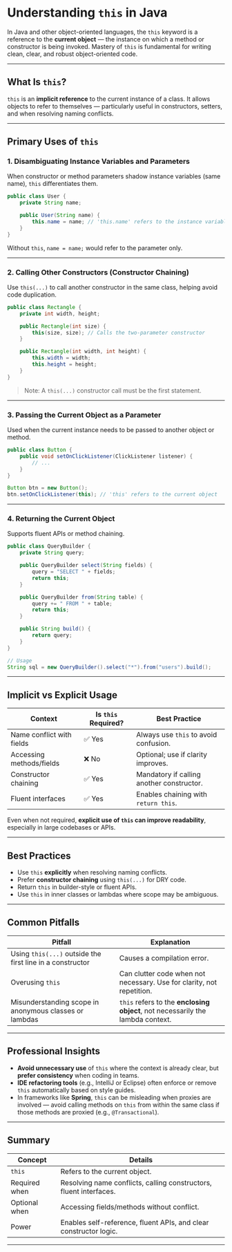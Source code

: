 # Understanding `this` in Java

In Java and other object-oriented languages, the `this` keyword is a reference to the **current object** — the instance on which a method or constructor is being invoked. Mastery of `this` is fundamental for writing clean, clear, and robust object-oriented code.

---

## What Is `this`?

`this` is an **implicit reference** to the current instance of a class. It allows objects to refer to themselves — particularly useful in constructors, setters, and when resolving naming conflicts.

---

## Primary Uses of `this`

### 1. **Disambiguating Instance Variables and Parameters**

When constructor or method parameters shadow instance variables (same name), `this` differentiates them.

```java
public class User {
    private String name;

    public User(String name) {
        this.name = name; // 'this.name' refers to the instance variable
    }
}
```

Without `this`, `name = name;` would refer to the parameter only.

---

### 2. **Calling Other Constructors (Constructor Chaining)**

Use `this(...)` to call another constructor in the same class, helping avoid code duplication.

```java
public class Rectangle {
    private int width, height;

    public Rectangle(int size) {
        this(size, size); // Calls the two-parameter constructor
    }

    public Rectangle(int width, int height) {
        this.width = width;
        this.height = height;
    }
}
```

> Note: A `this(...)` constructor call must be the first statement.

---

### 3. **Passing the Current Object as a Parameter**

Used when the current instance needs to be passed to another object or method.

```java
public class Button {
    public void setOnClickListener(ClickListener listener) {
        // ...
    }
}

Button btn = new Button();
btn.setOnClickListener(this); // 'this' refers to the current object
```

---

### 4. **Returning the Current Object**

Supports fluent APIs or method chaining.

```java
public class QueryBuilder {
    private String query;

    public QueryBuilder select(String fields) {
        query = "SELECT " + fields;
        return this;
    }

    public QueryBuilder from(String table) {
        query += " FROM " + table;
        return this;
    }

    public String build() {
        return query;
    }
}

// Usage
String sql = new QueryBuilder().select("*").from("users").build();
```

---

## Implicit vs Explicit Usage

| Context                   | Is `this` Required? | Best Practice                             |
| ------------------------- | ------------------- | ----------------------------------------- |
| Name conflict with fields | ✅ Yes              | Always use `this` to avoid confusion.     |
| Accessing methods/fields  | ❌ No               | Optional; use if clarity improves.        |
| Constructor chaining      | ✅ Yes              | Mandatory if calling another constructor. |
| Fluent interfaces         | ✅ Yes              | Enables chaining with `return this`.      |

Even when not required, **explicit use of `this` can improve readability**, especially in large codebases or APIs.

---

## Best Practices

- Use `this` **explicitly** when resolving naming conflicts.
- Prefer **constructor chaining** using `this(...)` for DRY code.
- Return `this` in builder-style or fluent APIs.
- Use `this` in inner classes or lambdas where scope may be ambiguous.

---

## Common Pitfalls

| Pitfall                                                   | Explanation                                                                    |
| --------------------------------------------------------- | ------------------------------------------------------------------------------ |
| Using `this(...)` outside the first line in a constructor | Causes a compilation error.                                                    |
| Overusing `this`                                          | Can clutter code when not necessary. Use for clarity, not repetition.          |
| Misunderstanding scope in anonymous classes or lambdas    | `this` refers to the **enclosing object**, not necessarily the lambda context. |

---

## Professional Insights

- **Avoid unnecessary use** of `this` where the context is already clear, but **prefer consistency** when coding in teams.
- **IDE refactoring tools** (e.g., IntelliJ or Eclipse) often enforce or remove `this` automatically based on style guides.
- In frameworks like **Spring**, `this` can be misleading when proxies are involved — avoid calling methods on `this` from within the same class if those methods are proxied (e.g., `@Transactional`).

---

## Summary

| Concept       | Details                                                            |
| ------------- | ------------------------------------------------------------------ |
| `this`        | Refers to the current object.                                      |
| Required when | Resolving name conflicts, calling constructors, fluent interfaces. |
| Optional when | Accessing fields/methods without conflict.                         |
| Power         | Enables self-reference, fluent APIs, and clear constructor logic.  |

---
